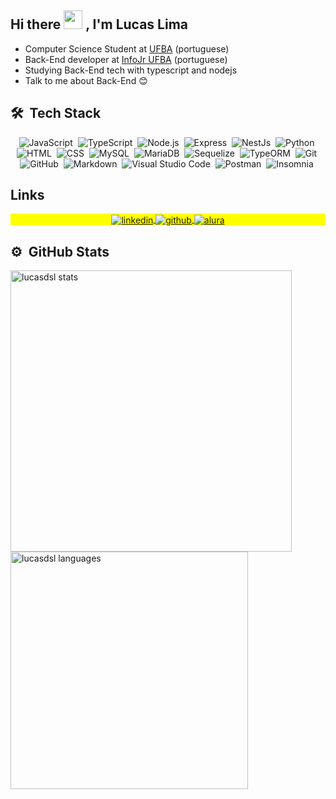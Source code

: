## Hi there <img src="https://raw.githubusercontent.com/kaueMarques/kaueMarques/master/hi.gif" width="30px"> , I'm Lucas Lima
- Computer Science Student at [UFBA](https://ufba.br/) (portuguese)
- Back-End developer at [InfoJr UFBA](https://infojr.com.br) (portuguese)
- Studying Back-End tech with typescript and nodejs 
- Talk to me about Back-End 😊

## 🛠 &nbsp;Tech Stack

<div align="center">

![JavaScript](https://img.shields.io/badge/-JavaScript-05122A?style=flat&logo=javascript)&nbsp;
![TypeScript](https://img.shields.io/badge/-TypeScript-05122A?style=flat&logo=typescript)&nbsp;
![Node.js](https://img.shields.io/badge/-NodeJs-05122A?style=flat&logo=node.js)&nbsp;
![Express](https://img.shields.io/badge/-Express-05122A?style=flat&logo=express)&nbsp;
![NestJs](https://img.shields.io/badge/-NestJs-05122A?style=flat&logo=nestjs)&nbsp;
![Python](https://img.shields.io/badge/-Python-05122A?style=flat&logo=python)&nbsp;
![HTML](https://img.shields.io/badge/-HTML-05122A?style=flat&logo=HTML5)&nbsp;
![CSS](https://img.shields.io/badge/-CSS-05122A?style=flat&logo=CSS3&logoColor=1572B6)&nbsp;
![MySQL](https://img.shields.io/badge/-MySQL-05122A?style=flat&logo=mysql)&nbsp;
![MariaDB](https://img.shields.io/badge/-MariaDB-05122A?style=flat&logo=mariadb)&nbsp;
![Sequelize](https://img.shields.io/badge/-Sequelize-05122A?style=flat&logo=sequelize)&nbsp;
![TypeORM](https://img.shields.io/badge/-TypeORM-05122A?style=flat&logo=typeorm)&nbsp;
![Git](https://img.shields.io/badge/-Git-05122A?style=flat&logo=git)&nbsp;
![GitHub](https://img.shields.io/badge/-GitHub-05122A?style=flat&logo=github)&nbsp;
![Markdown](https://img.shields.io/badge/-Markdown-05122A?style=flat&logo=markdown)&nbsp;
![Visual Studio Code](https://img.shields.io/badge/-Visual%20Studio%20Code-05122A?style=flat&logo=visual-studio-code&logoColor=007ACC)&nbsp;
![Postman](https://img.shields.io/badge/-Postman-05122A?style=flat&logo=postman)&nbsp;
![Insomnia](https://img.shields.io/badge/-Insomnia-05122A?style=flat&logo=insomnia)&nbsp;
 
 </div>
 
 ## Links

<p align="center" style="background:yellow">
<a href="https://www.linkedin.com/in/lucasdsl2002/" target="_blank">
  <img align="center" src="https://img.shields.io/badge/-lucasdsl2002-05122A?style=flat&logo=linkedin" alt="linkedin"/> </a>
 
<a href="https://github.com/LucasDSL" target="_blank">
  <img align="center" src="https://img.shields.io/badge/-LucasDSL-05122A?style=flat&logo=github" alt="github"/> </a>
 
 
<a href="https://cursos.alura.com.br/user/lucasdslima2002" target="_blank">
  <img align="center" src="https://img.shields.io/badge/-lucas@alura-05122A?style=flat&" alt="alura"/> </a>
</p>


## ⚙️ &nbsp;GitHub Stats

<p align="left">
<img width="450rem" src="https://github-readme-stats.vercel.app/api?username=lucasdsl&show_icons=true&theme=vision-friendly-dark" alt="lucasdsl stats"/>
<img width="380rem" src="https://github-readme-stats.vercel.app/api/top-langs/?username=lucasdsl&layout=compact&theme=vision-friendly-dark" alt="lucasdsl languages"/>
</p>
